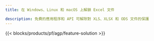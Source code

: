 ```yaml
---
title: 在 Windows、Linux 和 macOS 上解鎖 Excel 文件 

description: 免費的應用程序和 API 可解除對 XLS、XLSX 和 ODS 文件的保護
---
```

{{< blocks/products/pf/agp/feature-solution >}} 

